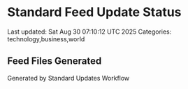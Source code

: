 # Standard Feed Update Status
Last updated: Sat Aug 30 07:10:12 UTC 2025
Categories: technology,business,world

## Feed Files Generated

Generated by Standard Updates Workflow
